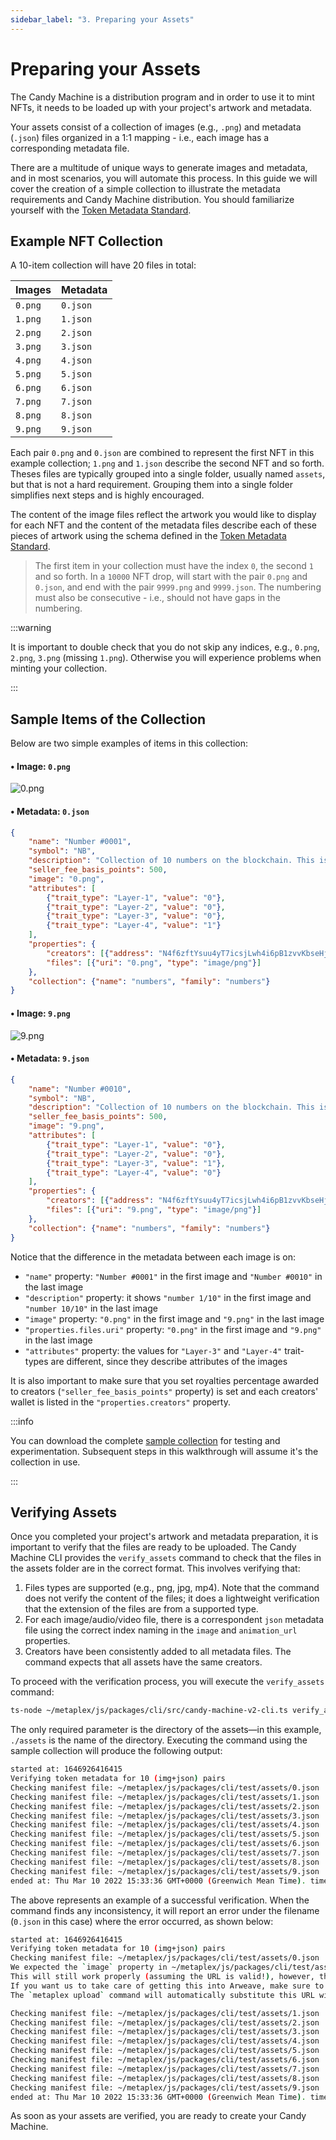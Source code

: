 ```yaml
---
sidebar_label: "3. Preparing your Assets"
---
```

# Preparing your Assets

The Candy Machine is a distribution program and in order to use it to mint NFTs, it needs to be loaded up with your project's artwork and metadata.

Your assets consist of a collection of images (e.g., `.png`) and metadata (`.json`) files organized in a 1:1 mapping - i.e., each image has a corresponding metadata file.

There are a multitude of unique ways to generate images and metadata, and in most scenarios, you will automate this process. In this guide we will cover the creation of a simple collection to illustrate the metadata requirements and Candy Machine distribution. You should familiarize yourself with the [Token Metadata Standard](/token-metadata/specification).

## Example NFT Collection

A 10-item collection will have 20 files in total:

| Images | Metadata|
|--------|---------|
|`0.png` | `0.json`|
|`1.png` | `1.json`|
|`2.png` | `2.json`|
|`3.png` | `3.json`|
|`4.png` | `4.json`|
|`5.png` | `5.json`|
|`6.png` | `6.json`|
|`7.png` | `7.json`|
|`8.png` | `8.json`|
|`9.png` | `9.json`|

Each pair `0.png` and `0.json` are combined to represent the first NFT in this example collection; `1.png` and `1.json` describe the second NFT and so forth. Theses files are typically grouped into a single folder, usually named `assets`, but that is not a hard requirement. Grouping them into a single folder simplifies next steps and is highly encouraged.

The content of the image files reflect the artwork you would like to display for each NFT and the content of the metadata files describe each of these pieces of artwork using the schema defined in the [Token Metadata Standard](/token-metadata/specification).

> The first item in your collection must have the index `0`, the second `1` and so forth. In a `10000` NFT drop, will start with the pair `0.png` and `0.json`, and end with the pair `9999.png` and `9999.json`. The numbering must also be consecutive - i.e., should not have gaps in the numbering.

:::warning

It is important to double check that you do not skip any indices, e.g., `0.png`, `2.png`, `3.png` (missing `1.png`). Otherwise you will experience problems when minting your collection.

:::

## Sample Items of the Collection

Below are two simple examples of items in this collection:

#### • Image: `0.png`

![0.png](0.png)

#### • Metadata: `0.json`

```json
{
    "name": "Number #0001",
    "symbol": "NB",
    "description": "Collection of 10 numbers on the blockchain. This is the number 1/10.",
    "seller_fee_basis_points": 500,
    "image": "0.png",
    "attributes": [
        {"trait_type": "Layer-1", "value": "0"},
        {"trait_type": "Layer-2", "value": "0"}, 
        {"trait_type": "Layer-3", "value": "0"},
        {"trait_type": "Layer-4", "value": "1"}
    ],
    "properties": {
        "creators": [{"address": "N4f6zftYsuu4yT7icsjLwh4i6pB1zvvKbseHj2NmSQw", "share": 100}],
        "files": [{"uri": "0.png", "type": "image/png"}]
    },
    "collection": {"name": "numbers", "family": "numbers"}
}
```

#### • Image: `9.png`

![9.png](9.png)

#### • Metadata: `9.json`

```json
{
    "name": "Number #0010",
    "symbol": "NB",
    "description": "Collection of 10 numbers on the blockchain. This is the number 10/10.",
    "seller_fee_basis_points": 500,
    "image": "9.png",
    "attributes": [
        {"trait_type": "Layer-1", "value": "0"},
        {"trait_type": "Layer-2", "value": "0"}, 
        {"trait_type": "Layer-3", "value": "1"},
        {"trait_type": "Layer-4", "value": "0"}
    ],
    "properties": {
        "creators": [{"address": "N4f6zftYsuu4yT7icsjLwh4i6pB1zvvKbseHj2NmSQw", "share": 100}],
        "files": [{"uri": "9.png", "type": "image/png"}]
    },
    "collection": {"name": "numbers", "family": "numbers"}
}
```

Notice that the difference in the metadata between each image is on:

- `"name"` property: `"Number #0001"` in the first image and `"Number #0010"` in the last image
- `"description"` property: it shows `"number 1/10"` in the first image and `"number 10/10"` in the last image
- `"image"` property: `"0.png"` in the first image and `"9.png"` in the last image
- `"properties.files.uri"` property: `"0.png"` in the first image and `"9.png"` in the last image
- `"attributes"` property: the values for `"Layer-3"` and `"Layer-4"` trait-types are different, since they describe attributes of the images

It is also important to make sure that you set royalties percentage awarded to creators (`"seller_fee_basis_points"` property) is set and each creators' wallet is listed in the `"properties.creators"` property.

:::info

You can download the complete [sample collection](assets.zip) for testing and experimentation. Subsequent steps in this walkthrough will assume it's the collection in use.

:::

## Verifying Assets

Once you completed your project's artwork and metadata preparation, it is important to verify that the files are ready to be uploaded. The Candy Machine CLI provides the `verify_assets` command to check that the files in the assets folder are in the correct format. This involves verifying that:

1. Files types are supported (e.g., png, jpg, mp4). Note that the command does not verify the content of the files; it does a lightweight verification that the extension of the files are from a supported type.
2. For each image/audio/video file, there is a correspondent `json` metadata file using the correct index naming in the `image` and `animation_url` properties.
3. Creators have been consistently added to all metadata files. The command expects that all assets have the same creators.

To proceed with the verification process, you will execute the `verify_assets` command:

```bash
ts-node ~/metaplex/js/packages/cli/src/candy-machine-v2-cli.ts verify_assets ./assets
```

The only required parameter is the directory of the assets&mdash;in this example, ```./assets``` is the name of the directory. Executing the command using the sample collection will produce the following output:

```bash
started at: 1646926416415
Verifying token metadata for 10 (img+json) pairs
Checking manifest file: ~/metaplex/js/packages/cli/test/assets/0.json
Checking manifest file: ~/metaplex/js/packages/cli/test/assets/1.json
Checking manifest file: ~/metaplex/js/packages/cli/test/assets/2.json
Checking manifest file: ~/metaplex/js/packages/cli/test/assets/3.json
Checking manifest file: ~/metaplex/js/packages/cli/test/assets/4.json
Checking manifest file: ~/metaplex/js/packages/cli/test/assets/5.json
Checking manifest file: ~/metaplex/js/packages/cli/test/assets/6.json
Checking manifest file: ~/metaplex/js/packages/cli/test/assets/7.json
Checking manifest file: ~/metaplex/js/packages/cli/test/assets/8.json
Checking manifest file: ~/metaplex/js/packages/cli/test/assets/9.json
ended at: Thu Mar 10 2022 15:33:36 GMT+0000 (Greenwich Mean Time). time taken: 00:00:00
```

The above represents an example of a successful verification. When the command finds any inconsistency, it will report an error under the filename (`0.json` in this case) where the error occurred, as shown below:

```bash
started at: 1646926416415
Verifying token metadata for 10 (img+json) pairs
Checking manifest file: ~/metaplex/js/packages/cli/test/assets/0.json
We expected the `image` property in ~/metaplex/js/packages/cli/test/assets/0.json to be 0.jpg.
This will still work properly (assuming the URL is valid!), however, this image will not get uploaded to Arweave through the `metaplex upload` command.
If you want us to take care of getting this into Arweave, make sure to set `image`: "0.jpg"
The `metaplex upload` command will automatically substitute this URL with the Arweave URL location.

Checking manifest file: ~/metaplex/js/packages/cli/test/assets/1.json
Checking manifest file: ~/metaplex/js/packages/cli/test/assets/2.json
Checking manifest file: ~/metaplex/js/packages/cli/test/assets/3.json
Checking manifest file: ~/metaplex/js/packages/cli/test/assets/4.json
Checking manifest file: ~/metaplex/js/packages/cli/test/assets/5.json
Checking manifest file: ~/metaplex/js/packages/cli/test/assets/6.json
Checking manifest file: ~/metaplex/js/packages/cli/test/assets/7.json
Checking manifest file: ~/metaplex/js/packages/cli/test/assets/8.json
Checking manifest file: ~/metaplex/js/packages/cli/test/assets/9.json
ended at: Thu Mar 10 2022 15:33:36 GMT+0000 (Greenwich Mean Time). time taken: 00:00:00
```

As soon as your assets are verified, you are ready to create your Candy Machine.
